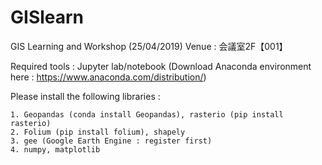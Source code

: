 # GISlearn
GIS Learning and Workshop (25/04/2019)
Venue : 会議室2F【001】

Required tools : Jupyter lab/notebook (Download Anaconda environment here : https://www.anaconda.com/distribution/)

Please install the following libraries : 

    1. Geopandas (conda install Geopandas), rasterio (pip install rasterio)
    2. Folium (pip install folium), shapely
    3. gee (Google Earth Engine : register first) 
    4. numpy, matplotlib


